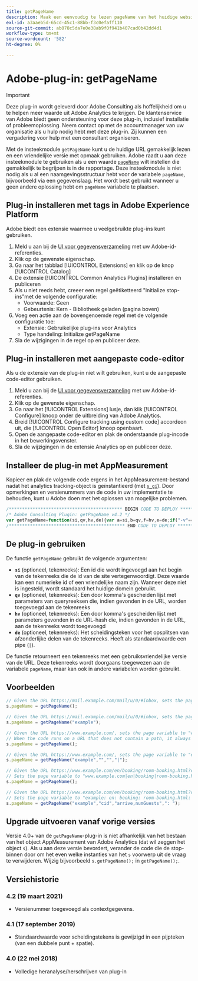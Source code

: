 ```yaml
---
title: getPageName
description: Maak een eenvoudig te lezen pageName van het huidige websitepad.
exl-id: a3aaeb5d-65cd-45c1-88bb-f3c0efaff110
source-git-commit: ab078c5da7e0e38ab9f0f941b407cad0b42dd4d1
workflow-type: tm+mt
source-wordcount: '582'
ht-degree: 0%

---
```


# Adobe-plug-in: getPageName

>[!IMPORTANT]
>
>Deze plug-in wordt geleverd door Adobe Consulting als hoffelijkheid om u te helpen meer waarde uit Adobe Analytics te krijgen. De klantenservice van Adobe biedt geen ondersteuning voor deze plug-in, inclusief installatie of probleemoplossing. Neem contact op met de accountmanager van uw organisatie als u hulp nodig hebt met deze plug-in. Zij kunnen een vergadering voor hulp met een consultant organiseren.

Met de insteekmodule `getPageName` kunt u de huidige URL gemakkelijk lezen en een vriendelijke versie met opmaak gebruiken. Adobe raadt u aan deze insteekmodule te gebruiken als u een waarde [`pageName`](../page-vars/pagename.md) wilt instellen die gemakkelijk te begrijpen is in de rapportage. Deze insteekmodule is niet nodig als u al een naamgevingsstructuur hebt voor de variabele `pageName`, bijvoorbeeld via een gegevenslaag. Het wordt best gebruikt wanneer u geen andere oplossing hebt om `pageName` variabele te plaatsen.

## Plug-in installeren met tags in Adobe Experience Platform

Adobe biedt een extensie waarmee u veelgebruikte plug-ins kunt gebruiken.

1. Meld u aan bij de [UI voor gegevensverzameling](https://experience.adobe.com/data-collection) met uw Adobe-id-referenties.
1. Klik op de gewenste eigenschap.
1. Ga naar het tabblad [!UICONTROL Extensions] en klik op de knop [!UICONTROL Catalog]
1. De extensie [!UICONTROL Common Analytics Plugins] installeren en publiceren
1. Als u niet reeds hebt, creeer een regel geëtiketteerd &quot;Initialize stop-ins&quot;met de volgende configuratie:
   * Voorwaarde: Geen
   * Gebeurtenis: Kern - Bibliotheek geladen (pagina boven)
1. Voeg een actie aan de bovengenoemde regel met de volgende configuratie toe:
   * Extensie: Gebruikelijke plug-ins voor Analytics
   * Type handeling: Initialize getPageName
1. Sla de wijzigingen in de regel op en publiceer deze.

## Plug-in installeren met aangepaste code-editor

Als u de extensie van de plug-in niet wilt gebruiken, kunt u de aangepaste code-editor gebruiken.

1. Meld u aan bij de [UI voor gegevensverzameling](https://experience.adobe.com/data-collection) met uw Adobe-id-referenties.
1. Klik op de gewenste eigenschap.
1. Ga naar het [!UICONTROL Extensions] lusje, dan klik [!UICONTROL Configure] knoop onder de uitbreiding van Adobe Analytics.
1. Breid [!UICONTROL Configure tracking using custom code] accordeon uit, die [!UICONTROL Open Editor] knoop openbaart.
1. Open de aangepaste code-editor en plak de onderstaande plug-incode in het bewerkingsvenster.
1. Sla de wijzigingen in de extensie Analytics op en publiceer deze.

## Installeer de plug-in met AppMeasurement

Kopieer en plak de volgende code ergens in het AppMeasurement-bestand nadat het analytics tracking-object is geïnstantieerd (met [`s_gi`](../functions/s-gi.md)). Door opmerkingen en versienummers van de code in uw implementatie te behouden, kunt u Adobe doen met het oplossen van mogelijke problemen.

```js
/******************************************* BEGIN CODE TO DEPLOY *******************************************/
/* Adobe Consulting Plugin: getPageName v4.2 */
var getPageName=function(si,qv,hv,de){var a=si,b=qv,f=hv,e=de;if("-v"===a)return{plugin:"getPageName",version:"4.2"};a:{if("undefined"!==typeof window.s_c_il){var d=0;for(var g;d<window.s_c_il.length;d++)if(g=window.s_c_il[d],g._c&&"s_c"===g._c){d=g;break a}}d=void 0}"undefined"!==typeof d&&(d.contextData.getPageName="4.2");var c=location.hostname,h=location.pathname.substring(1).split("/"),l=h.length,k=location.search.substring(1).split("&"),m=k.length;d=location.hash.substring(1).split("&");g=d.length;e=e?e:"|";a=a?a:c;b=b?b:"";f=f?f:"";if(1===l&&""===h[0])a=a+e+"home";else for(c=0;c<l;c++)a=a+e+decodeURIComponent(h[c]);if(b&&(1!==m||""!==k[0]))for(h=b.split(","),l=h.length,c=0;c<l;c++)for(b=0;b<m;b++)if(h[c]===k[b].split("=")[0]){a=a+e+decodeURIComponent(k[b]);break}if(f&&(1!==g||""!==d[0]))for(f=f.split(","),k=f.length,c=0;c<k;c++)for(b=0;b<g;b++)if(f[c]===d[b].split("=")[0]){a=a+e+decodeURIComponent(d[b]);break}return a.substring(a.length-e.length)===e?a.substring(0,a.length-e.length):a};
/******************************************** END CODE TO DEPLOY ********************************************/
```

## De plug-in gebruiken

De functie `getPageName` gebruikt de volgende argumenten:

* **`si`** (optioneel, tekenreeks): Een id die wordt ingevoegd aan het begin van de tekenreeks die de id van de site vertegenwoordigt. Deze waarde kan een numerieke id of een vriendelijke naam zijn. Wanneer deze niet is ingesteld, wordt standaard het huidige domein gebruikt.
* **`qv`** (optioneel, tekenreeks): Een door komma&#39;s gescheiden lijst met parameters van queryreeksen die, indien gevonden in de URL, worden toegevoegd aan de tekenreeks
* **`hv`** (optioneel, tekenreeks): Een door komma&#39;s gescheiden lijst met parameters gevonden in de URL-hash die, indien gevonden in de URL, aan de tekenreeks wordt toegevoegd
* **`de`** (optioneel, tekenreeks): Het scheidingsteken voor het opsplitsen van afzonderlijke delen van de tekenreeks. Heeft als standaardwaarde een pipe (`|`).

De functie retourneert een tekenreeks met een gebruiksvriendelijke versie van de URL. Deze tekenreeks wordt doorgaans toegewezen aan de variabele `pageName`, maar kan ook in andere variabelen worden gebruikt.

## Voorbeelden

```js
// Given the URL https://mail.example.com/mail/u/0/#inbox, sets the page variable to "mail.example.com|mail|u|0".
s.pageName = getPageName();

// Given the URL https://mail.example.com/mail/u/0/#inbox, sets the page variable to "example|mail|u|0".
s.pageName = getPageName("example");

// Given the URL https://www.example.com/, sets the page variable to "www.example.com|home".
// When the code runs on a URL that does not contain a path, it always adds the value of "home" to the end of the return value.
s.pageName = getPageName();

// Given the URL https://www.example.com/, sets the page variable to "example|home".
s.pageName = getPageName("example","","","|");

// Given the URL https://www.example.com/en/booking/room-booking.html?cid=1235#/step2&arrive=05-26&depart=05-27&numGuests=2
// Sets the page variable to "www.example.com|en|booking|room-booking.html".
s.pageName = getPageName();

// Given the URL https://www.example.com/en/booking/room-booking.html?cid=1235#/step2&arrive=05-26&depart=05-27&numGuests=2
// Sets the page variable to "example: en: booking: room-booking.html: cid=1235: arrive=05-26: numGuests=2"
s.pageName = getPageName("example","cid","arrive,numGuests",": ");
```

## Upgrade uitvoeren vanaf vorige versies

Versie 4.0+ van de `getPageName`-plug-in is niet afhankelijk van het bestaan van het object AppMeasurement van Adobe Analytics (dat wil zeggen het object `s`). Als u aan deze versie bevordert, verander de code die de stop-binnen door om het even welke instanties van het `s` voorwerp uit de vraag te verwijderen. Wijzig bijvoorbeeld `s.getPageName();` in `getPageName();`.

## Versiehistorie

### 4.2 (19 maart 2021)

* Versienummer toegevoegd als contextgegevens.

### 4.1 (17 september 2019)

* Standaardwaarde voor scheidingstekens is gewijzigd in een pĳpteken (van een dubbele punt + spatie).

### 4.0 (22 mei 2018)

* Volledige heranalyse/herschrijven van plug-in
